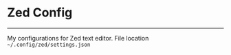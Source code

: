 # Zed Config

---

My configurations for Zed text editor. File location `~/.config/zed/settings.json`
